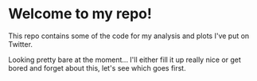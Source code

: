 # Welcome to my repo!

This repo contains some of the code for my analysis and plots I've put on Twitter.

Looking pretty bare at the moment... I'll either fill it up really nice or get bored and forget about this, let's see which goes first. 
